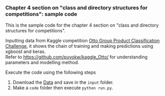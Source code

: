 ### Chapter 4 section on "class and directory structures for competitions": sample code

This is the sample code for the chapter 4 section on "class and directory structures for competitions".

Inputting data from Kaggle competition [Otto Group Product Classification Challenge](https://www.kaggle.com/c/otto-group-product-classification-challenge/),
it shows the chain of training and making predictions using xgboost and keras.  
Refer to https://github.com/puyokw/kaggle_Otto/ for understanding parameters and modelling method.

Execute the code using the following steps

1. Download the [Data](https://www.kaggle.com/c/otto-group-product-classification-challenge/data) and save in the `input` folder.
2. Make a `code` folder then execute ```python run.py```. 
